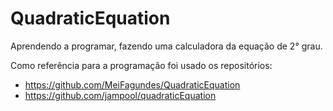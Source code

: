 # QuadraticEquation

Aprendendo a programar, fazendo uma calculadora da equação de 2° grau.

Como referência para a programação foi usado os repositórios:
* https://github.com/MeiFagundes/QuadraticEquation
* https://github.com/jampool/quadraticEquation
